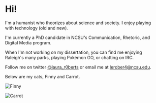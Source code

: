 # Hi!

I'm a humanist who theorizes about science and society. I enjoy playing with technology (old and new). 

I'm currently a PhD candidate in NCSU's Communication, Rhetoric, and Digital Media program. 

When I'm not working on my dissertation, you can find me enjoying Raleigh's many parks, playing Pokémon GO, or chatting on IRC. 

Follow me on twitter [@laura_r0berts](https://twitter.com/laura_r0berts) or email me at lerober4@ncsu.edu.

Below are my cats, Finny and Carrot. 

![Finny](https://www.dropbox.com/s/dfbons9f7s5m3aq/finny.png)

![Carrot](https://www.dropbox.com/s/c59akmq8qiod3ve/carrot.png)
